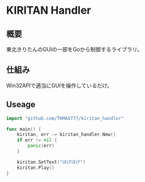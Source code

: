 # KIRITAN Handler
## 概要
東北きりたんのGUIの一部をGoから制御するライブラリ。

## 仕組み
Win32APIで適当にGUIを操作しているだけ。

## Useage

```go
import "github.com/TKMAX777/kiritan_handler"

func main() {
    kiritan, err := kiritan_handler.New()
    if err != nil {
        panic(err)
    }

    kiritan.SetText("ほげほげ")
    kiritan.Play()
}

```

